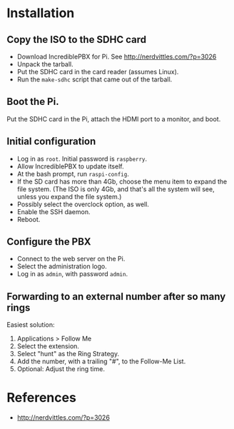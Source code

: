 # Installation

## Copy the ISO to the SDHC card

* Download IncrediblePBX for Pi. See <http://nerdvittles.com/?p=3026>
* Unpack the tarball.
* Put the SDHC card in the card reader (assumes Linux).
* Run the `make-sdhc` script that came out of the tarball.

## Boot the Pi.

Put the SDHC card in the Pi, attach the HDMI port to a monitor, and boot.

## Initial configuration

* Log in as `root`. Initial password is `raspberry`.
* Allow IncrediblePBX to update itself.
* At the bash prompt, run `raspi-config`.
* If the SD card has more than 4Gb, choose the menu item to expand the file
  system. (The ISO is only 4Gb, and that's all the system will see, unless
  you expand the file system.)
* Possibly select the overclock option, as well.
* Enable the SSH daemon.
* Reboot.

## Configure the PBX

* Connect to the web server on the Pi.
* Select the administration logo. 
* Log in as `admin`, with password `admin`.

## Forwarding to an external number after so many rings

Easiest solution:

1. Applications > Follow Me
2. Select the extension.
3. Select "hunt" as the Ring Strategy.
4. Add the number, with a trailing "#", to the Follow-Me List.
5. Optional: Adjust the ring time. 

# References

* <http://nerdvittles.com/?p=3026>

